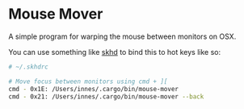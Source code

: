 # Mouse Mover

A simple program for warping the mouse between monitors on OSX.

You can use something like [skhd](https://github.com/koekeishiya/skhd) to bind this to hot keys like so:

```bash
# ~/.skhdrc

# Move focus between monitors using cmd + ][
cmd - 0x1E: /Users/innes/.cargo/bin/mouse-mover
cmd - 0x21: /Users/innes/.cargo/bin/mouse-mover --back
```
